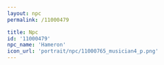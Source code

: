```yaml
---
layout: npc
permalink: /11000479

title: Npc
id: '11000479'
npc_name: 'Hameron'
icon_url: 'portrait/npc/11000765_musician4_p.png'
---
```

